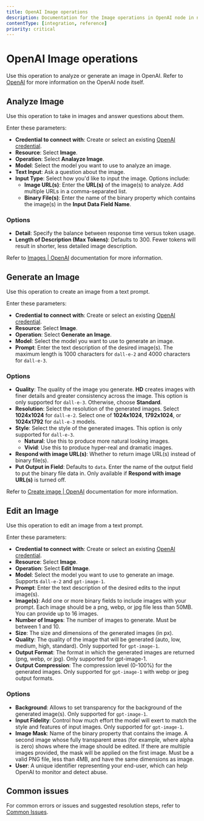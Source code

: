 ```yaml
---
title: OpenAI Image operations 
description: Documentation for the Image operations in OpenAI node in n8n, a workflow automation platform. Includes details of operations and configuration, and links to examples and credentials information.
contentType: [integration, reference]
priority: critical
---
```


# OpenAI Image operations

Use this operation to analyze or generate an image in OpenAI. Refer to [OpenAI](/integrations/builtin/app-nodes/n8n-nodes-langchain.openai/index.md) for more information on the OpenAI node itself.

## Analyze Image

Use this operation to take in images and answer questions about them.

Enter these parameters:

- **Credential to connect with**: Create or select an existing [OpenAI credential](/integrations/builtin/credentials/openai.md).
- **Resource**: Select **Image**.
- **Operation**: Select **Analayze Image**.
- **Model**: Select the model you want to use to analyze an image. 
- **Text Input**: Ask a question about the image.
- **Input Type**: Select how you'd like to input the image. Options include:
    - **Image URL(s)**: Enter the **URL(s)** of the image(s) to analyze. Add multiple URLs in a comma-separated list.
    - **Binary File(s)**: Enter the name of the binary property which contains the image(s) in the **Input Data Field Name**.

### Options

- **Detail**: Specify the balance between response time versus token usage. 
- **Length of Description (Max Tokens)**: Defaults to 300. Fewer tokens will result in shorter, less detailed image description.

Refer to [Images | OpenAI](https://platform.openai.com/docs/api-reference/images) documentation for more information.

## Generate an Image

Use this operation to create an image from a text prompt.

Enter these parameters:

- **Credential to connect with**: Create or select an existing [OpenAI credential](/integrations/builtin/credentials/openai.md).
- **Resource**: Select **Image**.
- **Operation**: Select **Generate an Image**.
- **Model**: Select the model you want to use to generate an image. 
- **Prompt**: Enter the text description of the desired image(s). The maximum length is 1000 characters for `dall-e-2` and 4000 characters for `dall-e-3`.

### Options

- **Quality**: The quality of the image you generate. **HD** creates images with finer details and greater consistency across the image. This option is only supported for `dall-e-3`. Otherwise, choose **Standard**.
- **Resolution**: Select the resolution of the generated images. Select **1024x1024** for `dall-e-2`. Select one of **1024x1024**, **1792x1024**, or **1024x1792** for `dall-e-3` models.
- **Style**: Select the style of the generated images. This option is only supported for `dall-e-3`. 
    - **Natural**: Use this to produce more natural looking images.
    - **Vivid**: Use this to produce hyper-real and dramatic images.
- **Respond with image URL(s)**: Whether to return image URL(s) instead of binary file(s).
- **Put Output in Field**: Defaults to `data`. Enter the name of the output field to put the binary file data in. Only available if **Respond with image URL(s)** is turned off.

Refer to [Create image | OpenAI](https://platform.openai.com/docs/api-reference/images/create) documentation for more information.

## Edit an Image

Use this operation to edit an image from a text prompt.

Enter these parameters:

- **Credential to connect with**: Create or select an existing [OpenAI credential](/integrations/builtin/credentials/openai.md).
- **Resource**: Select **Image**.
- **Operation**: Select **Edit Image**.
- **Model**: Select the model you want to use to generate an image. Supports `dall-e-2` and `gpt-image-1`.
- **Prompt**: Enter the text description of the desired edits to the input image(s).
- **Image(s)**: Add one or more binary fields to include images with your prompt. Each image should be a png, webp, or jpg file less than 50MB. You can provide up to 16 images.
- **Number of Images**: The number of images to generate. Must be between 1 and 10.
- **Size**: The size and dimensions of the generated images (in px).
- **Quality**: The quality of the image that will be generated (auto, low, medium, high, standard). Only supported for `gpt-image-1`.
- **Output Format**: The format in which the generated images are returned (png, webp, or jpg). Only supported for gpt-image-1.
- **Output Compression**: The compression level (0-100%) for the generated images. Only supported for `gpt-image-1` with webp or jpeg output formats.

### Options
- **Background**: Allows to set transparency for the background of the generated image(s). Only supported for `gpt-image-1`.
- **Input Fidelity**: Control how much effort the model will exert to match the style and features of input images. Only supported for `gpt-image-1`.
- **Image Mask**: Name of the binary property that contains the image. A second image whose fully transparent areas (for example, where alpha is zero) shows where the image should be edited. If there are multiple images provided, the mask will be applied on the first image. Must be a valid PNG file, less than 4MB, and have the same dimensions as image.
- **User**: A unique identifier representing your end-user, which can help OpenAI to monitor and detect abuse.

## Common issues

For common errors or issues and suggested resolution steps, refer to [Common Issues](/integrations/builtin/app-nodes/n8n-nodes-langchain.openai/common-issues.md).
